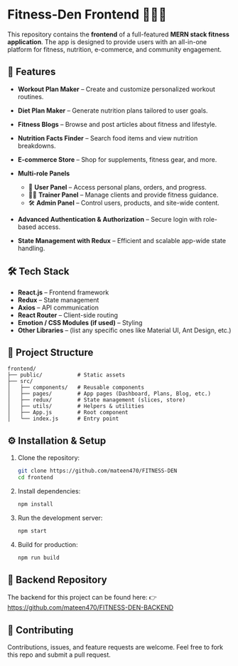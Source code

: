 # Fitness-Den Frontend 🏋️‍♂️🥗

This repository contains the **frontend** of a full-featured **MERN stack fitness application**. The app is designed to provide users with an all-in-one platform for fitness, nutrition, e-commerce, and community engagement.

## 🚀 Features

* **Workout Plan Maker** – Create and customize personalized workout routines.
* **Diet Plan Maker** – Generate nutrition plans tailored to user goals.
* **Fitness Blogs** – Browse and post articles about fitness and lifestyle.
* **Nutrition Facts Finder** – Search food items and view nutrition breakdowns.
* **E-commerce Store** – Shop for supplements, fitness gear, and more.
* **Multi-role Panels**

  * 👤 **User Panel** – Access personal plans, orders, and progress.
  * 🧑‍🏫 **Trainer Panel** – Manage clients and provide fitness guidance.
  * 🛠️ **Admin Panel** – Control users, products, and site-wide content.
* **Advanced Authentication & Authorization** – Secure login with role-based access.
* **State Management with Redux** – Efficient and scalable app-wide state handling.

## 🛠️ Tech Stack

* **React.js** – Frontend framework
* **Redux** – State management
* **Axios** – API communication
* **React Router** – Client-side routing
* **Emotion / CSS Modules (if used)** – Styling
* **Other Libraries** – (list any specific ones like Material UI, Ant Design, etc.)

## 📂 Project Structure

```
frontend/
├── public/           # Static assets
├── src/
│   ├── components/   # Reusable components
│   ├── pages/        # App pages (Dashboard, Plans, Blog, etc.)
│   ├── redux/        # State management (slices, store)
│   ├── utils/        # Helpers & utilities
│   ├── App.js        # Root component
│   └── index.js      # Entry point
```

## ⚙️ Installation & Setup

1. Clone the repository:

   ```bash
   git clone https://github.com/mateen470/FITNESS-DEN
   cd frontend
   ```

2. Install dependencies:

   ```bash
   npm install
   ```

3. Run the development server:

   ```bash
   npm start
   ```

4. Build for production:

   ```bash
   npm run build
   ```

## 🔗 Backend Repository

The backend for this project can be found here:
👉https://github.com/mateen470/FITNESS-DEN-BACKEND

## 🤝 Contributing

Contributions, issues, and feature requests are welcome.
Feel free to fork this repo and submit a pull request.
